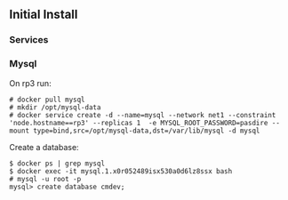 ## Initial Install

### Services

### Mysql

On rp3 run:

```
# docker pull mysql
# mkdir /opt/mysql-data
# docker service create -d --name=mysql --network net1 --constraint 'node.hostname==rp3' --replicas 1  -e MYSQL_ROOT_PASSWORD=pasdire --mount type=bind,src=/opt/mysql-data,dst=/var/lib/mysql -d mysql
```

Create a database:

```
$ docker ps | grep mysql
$ docker exec -it mysql.1.x0r052489isx530a0d6lz8ssx bash
# mysql -u root -p
mysql> create database cmdev;
```
